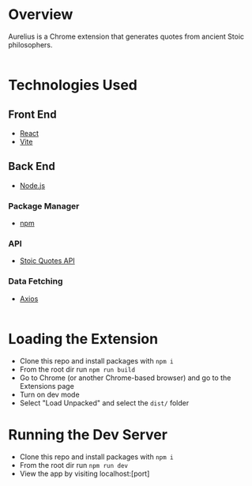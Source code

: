 # Overview

Aurelius is a Chrome extension that generates quotes from ancient Stoic philosophers.
<br><br>

# Technologies Used
## Front End
- [React](https://react.dev/)
- [Vite](https://vitejs.dev/)

## Back End
- [Node.js](https://nodejs.org/en)

### Package Manager
- [npm](https://www.npmjs.com/)

### API
- [Stoic Quotes API](https://github.com/benhoneywill/stoic-quotes)

### Data Fetching
- [Axios](https://axios-http.com/)
<br><br>

# Loading the Extension
- Clone this repo and install packages with `npm i`
- From the root dir run `npm run build`
- Go to Chrome (or another Chrome-based browser) and go to the Extensions page
- Turn on dev mode
- Select "Load Unpacked" and select the `dist/` folder

# Running the Dev Server
- Clone this repo and install packages with `npm i`
- From the root dir run `npm run dev`
- View the app by visiting localhost:[port]
